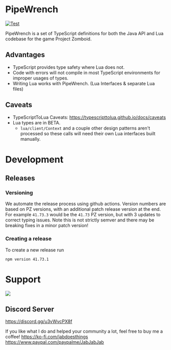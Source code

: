 
# PipeWrench

[![Test](https://github.com/asledgehammer/PipeWrench/actions/workflows/test.yml/badge.svg)](https://github.com/asledgehammer/PipeWrench/actions/workflows/test.yml)

PipeWrench is a set of TypeScript definitions for both the Java API and Lua codebase for the game Project Zomboid.

## Advantages

- TypeScript provides type safety where Lua does not.
- Code with errors will not compile in most TypeScript environments for improper usages of types.
- Writing Lua works with PipeWrench. (Lua Interfaces & separate Lua files)

## Caveats

- TypeScriptToLua Caveats: <https://typescripttolua.github.io/docs/caveats>
- Lua types are in BETA.
  - `lua/client/Context` and a couple other design patterns aren't processed so these calls will need their own Lua interfaces built manually.

# Development

## Releases

### Versioning

We automate the release process using github actions. Version numbers are based on PZ versions, with an additional patch release version at the end. For example `41.73.3` would be the `41.73` PZ version, but with 3 updates to correct typing issues. Note this is not strictly semver and there may be breaking fixes in a minor patch version!

### Creating a release

 To create a new release run

```shell
npm version 41.73.1
```

# Support

![](https://i.imgur.com/ZLnfTK4.png)

## Discord Server

<https://discord.gg/u3vWvcPX8f>

If you like what I do and helped your community a lot, feel free to buy me a coffee!
<https://ko-fi.com/jabdoesthings>
<https://www.paypal.com/paypalme/JabJabJab>
